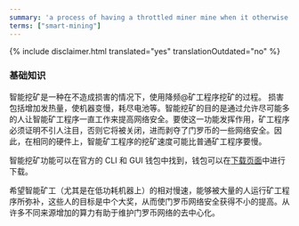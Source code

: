 ```yaml
---
summary: 'a process of having a throttled miner mine when it otherwise does not cause drawbacks'
terms: ["smart-mining"]
---
```


{% include disclaimer.html translated="yes" translationOutdated="no" %}

### 基础知识

智能挖矿是一种在不造成损害的情况下，使用降频@矿工程序挖矿的过程。
损害包括增加发热量，使机器变慢，耗尽电池等。智能挖矿的目的是通过允许尽可能多的人让智能矿工程序一直工作来提高网络安全。要使这一功能发挥作用，矿工程序必须证明不引人注目，否则它将被关闭，进而剥夺了门罗币的一些网络安全。因此，在相同的硬件上，智能矿工程序的挖矿速度可能比普通矿工程序要慢。

智能挖矿功能可以在官方的 CLI 和 GUI
钱包中找到，钱包可以在[下载页面](https://getmonero.org/downloads/)中进行下载。

希望智能矿工（尤其是在低功耗机器上）的相对慢速，能够被大量的人运行矿工程序所弥补，这些人的目标是中个大奖，从而使门罗币网络安全获得不小的提高。从许多不同来源增加的算力有助于维护门罗币网络的去中心化。
